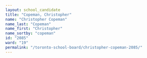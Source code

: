 ```yaml
---
layout: school_candidate
title: "Copeman, Christopher"
name: "Christopher Copeman"
name_last: "Copeman"
name_first: "Christopher"
name_sortby: "copeman"
id: "2085"
ward: "19"
permalink: "/toronto-school-board/christopher-copeman-2085/"
---
```

